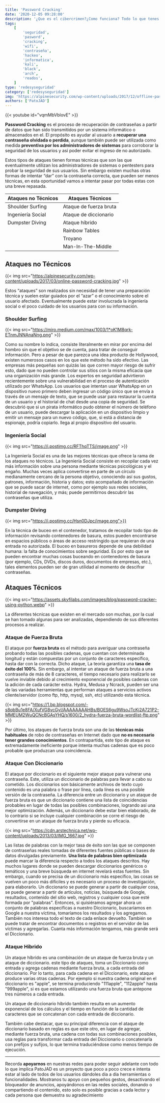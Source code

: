 ```yaml
---
title: 'Password Cracking'
date: '2020-12-05 09:28:00'
description: '¿Que es el cibercrimen?¿Como funciona? Todo lo que tenes que saber'
tags:
    [
        'seguridad',
        'pasword',
        'cracking',
        'wifi',
        'contraseña',
        'hackeo',
        'informatica',
        'kali',
        'black',
        'arch',
        'reados',
    ]
type: 'redesyseguridad'
category: ['redesyseguridad']
img: 'https://alpinesecurity.com/wp-content/uploads/2017/12/offline-password-cracking.jpg'
authors: ['PatoJAD']
---
```


{{< youtube id="vqmMbVblovE" >}}

**Password Cracking** es el proceso de recuperación de contraseñas a partir de datos que han sido transmitidos por un sistema informático o almacenados en el. El propósito es ayudar al usuario a **recuperar una contraseña olvidada o perdida**, aunque también puede ser utilizada como medida **preventiva por los administradores de sistemas** para corroborar la seguridad de los usuarios y así poder evitar el ingreso de no autorizado.

Estos tipos de ataques tienen formas técnicas que son las que eventualmente utilizan los administradores de sistemas o pentesters para probar la seguridad de sus usuarios. Sin embargo existen muchas otras formas de intentar “dar” con la contraseña correcta, que pueden ser menos técnicas, en esta oportunidad vamos a intentar pasar por todas estas con una breve repasada.

| Ataques no Técnicos | Ataques Técnicos       |
| ------------------- | ---------------------- |
| Shoulder Surfing    | Ataque de fuerza bruta |
| Ingeniería Social   | Ataque de diccionario  |
| Dumpster Diving     | Ataque híbrido         |
|                     | Rainbow Tables         |
|                     | Troyano                |
|                     | Man-In-The-Middle      |

## Ataques no Técnicos

{{< img src="https://alpinesecurity.com/wp-content/uploads/2017/03/online-password-cracking.jpg" >}}

Estos “ataques” son realizados sin necesidad de tener una preparación técnica y suelen estar guiados por el “azar” o el conocimiento sobre el usuario afectado. Eventualmente puede estar involucrada la ingeniería social o el poco cuidado de los usuarios para con su información.

### Shoulder Surfing

{{< img src="https://miro.medium.com/max/1003/1*oK1M8qrk-ETnmJNNAnaNng.png" >}}

Como su nombre lo indica, consiste literalmente en mirar por encima del hombro sin que el objetivo se de cuenta, para tratar de conseguir información. Pero a pesar de que parezca una idea producto de Hollywood, existen numerosos casos en los que este método ha sido efectivo. Las empresas más pequeñas son quizás las que corren mayor riesgo de sufrir esto, dado que no pueden controlar sus sitios con la misma eficacia que una organización más grande. Los expertos en seguridad advirtieron recientemente sobre una vulnerabilidad en el proceso de autenticación utilizado por WhatsApp. Los usuarios que intentan usar WhatsApp en un dispositivo nuevo primero deben ingresar un código único que se envía a través de un mensaje de texto, que se puede usar para restaurar la cuenta de un usuario y el historial de chat desde una copia de seguridad. Se descubrió que si un pirata informático pudo obtener el número de teléfono de un usuario, puede descargar la aplicación en un dispositivo limpio y emitir un mensaje para un nuevo código, que, si está a distancia de espionaje, podría copiarlo. llega al propio dispositivo del usuario.

### Ingeniería Social

{{< img src="https://i.postimg.cc/RFThqTTS/image.png" >}}

La Ingeniería Social es una de las mejores técnicas que ofrece la rama de los ataques no técnicos. La Ingeniería Social consiste en recopilar cada vez más información sobre una persona mediante técnicas psicológicas y el engaño. Muchas veces aplica convertirse en parte de un círculo medianamente cercano de la persona objetivo, conociendo así sus gustos, patrones, información, historia y datos; esto acompañado de información que se puede sacar de internet, como por ejemplo sus redes sociales, historial de navegación, y más; puede permitirnos descubrir las contraseñas que utiliza.

### Dumpster Diving

{{< img src="https://i.postimg.cc/Hsn0DJpc/image.png">}}

En la técnica de buceo en el contenedor, tratamos de recopilar todo tipo de información revisando contenedores de basura, estos pueden encontrarse en espacios públicos o áreas de acceso restringido que requieran de una entrada no autorizada. El buceo en basureros depende de una debilidad humana: la falta de conocimientos sobre seguridad. Es por esto que se pueden encontrar muchas cosas buceando en contenedores de basura (por ejemplo, CDs, DVDs, discos duros, documentos de empresas, etc.), tales elementos pueden ser de gran utilidad al momento de descifrar contraseñas.

## Ataques Técnicos

{{< img src="https://assets.skyfilabs.com/images/blog/password-cracker-using-python.webp" >}}

La diferentes técnicas que existen en el mercado son muchas, por la cual se han tomado algunas para ser analizadas, dependiendo de sus diferentes procesos a realizar.

### Ataque de Fuerza Bruta

El ataque por **fuerza bruta** es el método para averiguar una contraseña probando todas las posibles cadenas, que cuentan con determinada longitud y están compuestas por un conjunto de caracteres específico, hasta dar con la correcta. Dicho ataque, La teoría garantiza una **tasa de éxito del 100%**. Sin embargo, al intentar un ataque de fuerza bruta a una contraseña de más de 8 caracteres, el tiempo necesario para realizarlo se vuelve inviable debido al crecimiento exponencial de posibles cadenas con la adición de cada carácter extra. Hydra, Medusa y Ncrack, pueden ser una de las variadas herramientas que performan ataques a servicios activos cliente/servidor (como ftp, http, mysql, ssh, etc) utilizando esta técnica.

{{< img src="https://1.bp.blogspot.com/-s8qbBu1e8FA/XufVG8vcGyI/AAAAAAAAHBs/BOES6gu9WsoJTcKj2A721P2-MMEUM2WuQCNcBGAsYHQ/s1600/2_hydra-fuerza-bruta-wordlist-ftp.png" >}}

Por último, los ataques de fuerza bruta son una de las **técnicas más habituales** de robo de contraseñas en Internet dado que **no es necesario tener grandes conocimientos**. En contrapartida, este tipo de ataque es extremadamente ineficiente porque intenta muchas cadenas que es poco probable que produzcan una coincidencia.

### Ataque Con Diccionario

El ataque por diccionario es el siguiente mejor ataque para vulnerar una contraseña. Este, utiliza un diccionario de palabras para llevar a cabo su cometido. Los diccionarios son básicamente archivos de texto cuyo contenido es una palabra o frase por línea, cada línea es una posible versión de la contraseña. La diferencia entre un diccionario y un ataque de fuerza bruta es que un diccionario contiene una lista de coincidencias probables en lugar de todas las posibles combinaciones, logrando así una mejor optimización. Además, un diccionario debe estar bien elaborado, de lo contrario si se incluye cualquier combinación se corre el riesgo de convertirse en un ataque de fuerza bruta y pierde su eficacia.

{{< img src="https://cdn.arstechnica.net/wp-content/uploads/2013/03/IMG_1667.jpg" >}}

Las listas de palabras con la mejor tasa de éxito son las que se componen de contraseñas reales tomadas de diferentes fuentes públicas o bases de datos divulgadas previamente. **Una lista de palabras bien optimizada** puede marcar la diferencia respecto a todos los ataques descritos. Hay muchos lugares donde se pueden descargar diccionarios genéricos o temáticos y una breve búsqueda en internet revelará estas fuentes. Sin embargo, cuando se precisa de un diccionario más específico, las cosas se vuelven un poco más difíciles y es necesario un proceso de investigación, para elaborarlo. Un diccionario se puede generar a partir de cualquier cosa, se puede generar a partir de artículos, noticias, búsqueda de Google, resultados, contenido del sitio web, registros y cualquier cosa que esté formada por "palabras". Entonces, si quisiéramos agregar ahora un conjunto de palabras específicas a nuestro Diccionario, buscaríamos en Google a nuestra víctima, tomaríamos los resultados y los agregamos. También nos interesa todo el texto de cada enlace devuelto. También se puede tratar de encontrar documentos o registros en el servidor de las víctimas y agregarlas. Cuanta más información tengamos, más grande será el Diccionario.

### Ataque Híbrido

Un ataque híbrido es una combinación de un ataque de fuerza bruta y un ataque de diccionario. este tipo de ataques, toma un Diccionario como entrada y agrega cadenas mediante fuerza bruta, a cada entrada del diccionario. Por lo tanto, para cada cadena en el Diccionario, este ataque produce varias otras cadenas. Por ejemplo si nuestra cadena original en el diccionario es "apple", se termina produciendo "111apple", "112apple" hasta "999apple", si es que estamos utilizando una fuerza bruta que antepone tres números a cada entrada.

Un ataque de diccionario híbrido también resulta en un aumento exponencial de los cálculos y el tiempo en función de la cantidad de caracteres que se concatenan con cada entrada de diccionario.

También cabe destacar, que su principal diferencia con el ataque de diccionario basado en reglas es que este otro, en lugar de agregar, mediante fuerza bruta, una cadena con todas sus combinaciones posibles, usa reglas para transformar cada entrada del Diccionario o concatenarla con prefijos y sufijos, lo que termina traduciéndose como menos tiempo de ejecución.

---

Recorda **apoyarnos** en nuestras redes para poder seguir adelante con todo lo que implica PatoJAD es un proyecto que poco a poco crece e intenta estar al lado de todos de los usuarios dándoles dia a dia herramientas o funcionalidades. Mostranos tu apoyo con pequeños gestos, desactivando el bloqueador de anuncios, apoyándonos en las redes sociales, donando o compartiendo el contenido, esto solo es posible gracias a cada lector y cada persona que demuestra su agradecimiento
